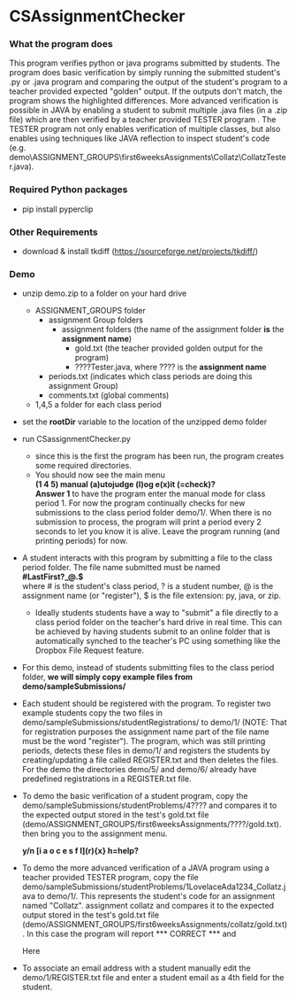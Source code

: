 # CSAssignmentChecker

### What the program does

This program verifies python or java programs submitted by students. The program does basic verification by simply running the submitted student's .py or .java program and comparing the output of the student's program to a teacher provided expected "golden" output. If the outputs don't match, the program shows the highlighted differences. More advanced verification is possible in JAVA by enabling a student to submit multiple .java files (in a .zip file) which are then verified by a teacher provided TESTER program . The TESTER program not only enables verification of multiple classes, but also enables using techniques like JAVA reflection to inspect student's code (e.g. demo\ASSIGNMENT_GROUPS\first6weeksAssignments\Collatz\CollatzTester.java).

### Required Python packages
  * pip install pyperclip
  
### Other Requirements
  * download & install tkdiff (https://sourceforge.net/projects/tkdiff/)

### Demo
* unzip demo.zip to a folder on your hard drive
  * ASSIGNMENT_GROUPS folder
    * assignment Group folders
        * assignment folders (the name of the assignment folder **is** the **assignment name**)
           * gold.txt  (the teacher provided golden output for the program)
           * ????Tester.java, where ???? is the **assignment name**
    * periods.txt (indicates which class periods are doing this assignment Group)
    * comments.txt  (global comments)
  * 1,4,5 a folder for each class period
* set the **rootDir** variable to the location of the unzipped demo folder
* run CSassignmentChecker.py
  * since this is the first the program has been run, the program creates some required directories.
  * You should now see the main menu\
    **(1 4 5) manual (a)utojudge (l)og e(x)it (<ENTER>=check)?**\
  **Answer 1** to have the program enter the manual mode for class period 1. For now the program continually checks for new submissions to the class period folder demo/1/. 
  When there is no submission to process, the program will print a period every 2 seconds to let you know it is alive. Leave the program running (and printing periods) for now.
* A student interacts with this program by submitting a file to the class period folder.
  The file name submitted must be named\
    **#LastFirst?_@.$**\
  where # is the student's class period, ? is a student number, @ is the assignment name (or "register"), $ is the file extension: py, java, or zip.
  * Ideally students students have a way to "submit" a file directly to a class period folder on the teacher's hard drive in real time.
  This can be achieved by having students submit to an online folder that is automatically synched to the teacher's PC using 
  something like the Dropbox File Request feature.
* For this demo, instead of students submitting files to the class period folder, **we will simply copy example files from demo/sampleSubmissions/**
* Each student should be registered with the program. To register two example students copy the two files in demo/sampleSubmissions/studentRegistrations/ to demo/1/ 
  (NOTE: That for registration purposes the assignment name part of the file name must be the word "register").
  The program, which was still printing periods, detects these files in demo/1/ and registers the students by creating/updating a file called REGISTER.txt and then deletes the files.
  For the demo the directories demo/5/ and demo/6/ already have predefined registrations in a REGISTER.txt file.
* To demo the basic verification of a student program, copy the demo/sampleSubmissions/studentProblems/4????
  and compares it to the expected output stored in the test's gold.txt file
  (demo/ASSIGNMENT_GROUPS/first6weeksAssignments/????/gold.txt).
   then bring you to the assignment menu.

    **y/n \[i a o c e s f l](r){x} h=help?**

* To demo the more advanced verification of a JAVA program using a teacher provided TESTER program, copy the file demo/sampleSubmissions/studentProblems/1LovelaceAda1234_Collatz.java to demo/1/.
  This represents the student's code for an assignment named "Collatz". assignment collatz and compares it to the expected output stored in the test's gold.txt file
  (demo/ASSIGNMENT_GROUPS/first6weeksAssignments/collatz/gold.txt). In this case the program will report *** CORRECT *** and
 
  Here
  
* To associate an email address with a student manually edit the demo/1/REGISTER.txt file and enter
  a student email as a 4th field for the student.
